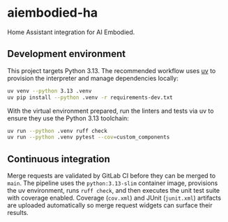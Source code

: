 # aiembodied-ha

Home Assistant integration for AI Embodied.

## Development environment

This project targets Python 3.13. The recommended workflow uses [uv](https://docs.astral.sh/uv/)
to provision the interpreter and manage dependencies locally:

```bash
uv venv --python 3.13 .venv
uv pip install --python .venv -r requirements-dev.txt
```

With the virtual environment prepared, run the linters and tests via uv to ensure they use the
Python 3.13 toolchain:

```bash
uv run --python .venv ruff check
uv run --python .venv pytest --cov=custom_components
```

## Continuous integration

Merge requests are validated by GitLab CI before they can be merged to `main`. The pipeline uses
the `python:3.13-slim` container image, provisions the uv environment, runs `ruff check`, and then
executes the unit test suite with coverage enabled. Coverage (`cov.xml`) and JUnit (`junit.xml`)
artifacts are uploaded automatically so merge request widgets can surface their results.
